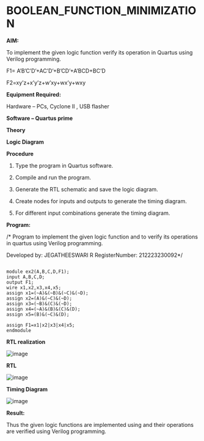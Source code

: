 # BOOLEAN_FUNCTION_MINIMIZATION

**AIM:**

To implement the given logic function verify its operation in Quartus using Verilog programming.

F1= A’B’C’D’+AC’D’+B’CD’+A’BCD+BC’D 

F2=xy’z+x’y’z+w’xy+wx’y+wxy

**Equipment Required:**

Hardware – PCs, Cyclone II , USB flasher

**Software – Quartus prime**

**Theory**

**Logic Diagram**

**Procedure**

1.	Type the program in Quartus software.

2.	Compile and run the program.

3.	Generate the RTL schematic and save the logic diagram.

4.	Create nodes for inputs and outputs to generate the timing diagram.

5.	For different input combinations generate the timing diagram.


**Program:**

/* Program to implement the given logic function and to verify its operations in quartus using Verilog programming. 

Developed by: JEGATHEESWARI R
RegisterNumber: 212223230092*/

```

module ex2(A,B,C,D,F1);
input A,B,C,D;
output F1;
wire x1,x2,x3,x4,x5;
assign x1=(~A)&(~B)&(~C)&(~D);
assign x2=(A)&(~C)&(~D);
assign x3=(~B)&(C)&(~D);
assign x4=(~A)&(B)&(C)&(D);
assign x5=(B)&(~C)&(D);

assign F1=x1|x2|x3|x4|x5;
endmodule

```

**RTL realization**

![image](https://github.com/Jegatheeswarir/BOOLEAN_FUNCTION_MINIMIZATION/assets/144871077/6033d722-2ea5-430a-aa78-0fda51935510)

**RTL**

![image](https://github.com/Jegatheeswarir/BOOLEAN_FUNCTION_MINIMIZATION/assets/144871077/68f1f4b8-24b8-4069-b6df-b1f2afc09a89)

**Timing Diagram**

![image](https://github.com/Jegatheeswarir/BOOLEAN_FUNCTION_MINIMIZATION/assets/144871077/709010a0-383f-4ff8-9023-b61016cfed15)

**Result:**

Thus the given logic functions are implemented using and their operations are verified using Verilog programming.

